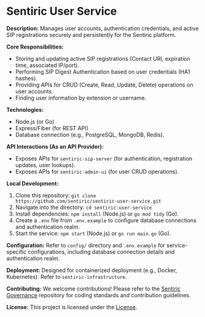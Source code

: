 # Sentiric User Service

**Description:** Manages user accounts, authentication credentials, and active SIP registrations securely and persistently for the Sentiric platform.

**Core Responsibilities:**
*   Storing and updating active SIP registrations (Contact URI, expiration time, associated IP/port).
*   Performing SIP Digest Authentication based on user credentials (HA1 hashes).
*   Providing APIs for CRUD (Create, Read, Update, Delete) operations on user accounts.
*   Finding user information by extension or username.

**Technologies:**
*   Node.js (or Go)
*   Express/Fiber (for REST API)
*   Database connection (e.g., PostgreSQL, MongoDB, Redis).

**API Interactions (As an API Provider):**
*   Exposes APIs for `sentiric-sip-server` (for authentication, registration updates, user lookups).
*   Exposes APIs for `sentiric-admin-ui` (for user CRUD operations).

**Local Development:**
1.  Clone this repository: `git clone https://github.com/sentiric/sentiric-user-service.git`
2.  Navigate into the directory: `cd sentiric-user-service`
3.  Install dependencies: `npm install` (Node.js) or `go mod tidy` (Go).
4.  Create a `.env` file from `.env.example` to configure database connections and authentication realm.
5.  Start the service: `npm start` (Node.js) or `go run main.go` (Go).

**Configuration:**
Refer to `config/` directory and `.env.example` for service-specific configurations, including database connection details and authentication realm.

**Deployment:**
Designed for containerized deployment (e.g., Docker, Kubernetes). Refer to `sentiric-infrastructure`.

**Contributing:**
We welcome contributions! Please refer to the [Sentiric Governance](https://github.com/sentiric/sentiric-governance) repository for coding standards and contribution guidelines.

**License:**
This project is licensed under the [License](LICENSE).
